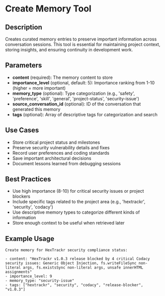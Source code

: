 # Create Memory Tool

## Description

Creates curated memory entries to preserve important information across conversation sessions. This tool is essential for maintaining project context, storing insights, and ensuring continuity in development work.

## Parameters

- **content** (required): The memory content to store
- **importance_level** (optional, default: 5): Importance ranking from 1-10 (higher = more important)
- **memory_type** (optional): Type categorization (e.g., 'safety', 'preference', 'skill', 'general', 'project-status', 'security-issue')
- **source_conversation_id** (optional): ID of the conversation that generated this memory
- **tags** (optional): Array of descriptive tags for categorization and search

## Use Cases

- Store critical project status and milestones
- Preserve security vulnerability details and fixes
- Record user preferences and coding standards
- Save important architectural decisions
- Document lessons learned from debugging sessions

## Best Practices

- Use high importance (8-10) for critical security issues or project blockers
- Include specific tags related to the project area (e.g., 'hextrackr', 'security', 'codacy')
- Use descriptive memory types to categorize different kinds of information
- Store enough context to be useful when retrieved later

## Example Usage

```text
Create memory for HexTrackr security compliance status:

- content: "HexTrackr v1.0.3 release blocked by 4 critical Codacy security issues: Generic Object Injection, fs.writeFileSync non-literal args, fs.existsSync non-literal args, unsafe innerHTML assignments"
- importance_level: 9
- memory_type: "security-issue"
- tags: ["hextrackr", "security", "codacy", "release-blocker", "v1.0.3"]

```
